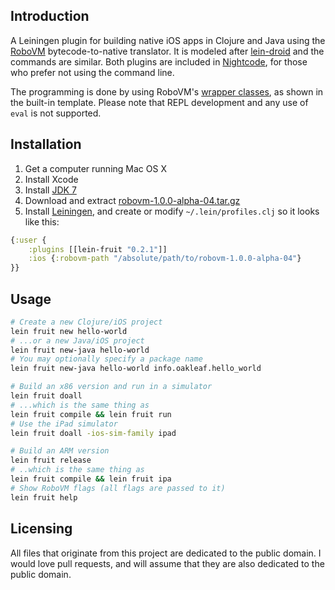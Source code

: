 ## Introduction

A Leiningen plugin for building native iOS apps in Clojure and Java using the [RoboVM](http://www.robovm.org) bytecode-to-native translator. It is modeled after [lein-droid](https://github.com/clojure-android/lein-droid) and the commands are similar. Both plugins are included in [Nightcode](http://nightcode.info/), for those who prefer not using the command line.

The programming is done by using RoboVM's [wrapper classes](https://github.com/robovm/robovm/tree/master/cocoatouch/src/main/java/org/robovm/apple), as shown in the built-in template. Please note that REPL development and any use of `eval` is not supported.

## Installation

1. Get a computer running Mac OS X
2. Install Xcode
3. Install [JDK 7](http://www.oracle.com/technetwork/java/javase/downloads/jdk7-downloads-1880260.html)
4. Download and extract [robovm-1.0.0-alpha-04.tar.gz](http://download.robovm.org/robovm-1.0.0-alpha-04.tar.gz)
5. Install [Leiningen](https://github.com/technomancy/leiningen), and create or modify `~/.lein/profiles.clj` so it looks like this:

```clojure
{:user {
    :plugins [[lein-fruit "0.2.1"]]
    :ios {:robovm-path "/absolute/path/to/robovm-1.0.0-alpha-04"}
}}
```

## Usage

```bash
# Create a new Clojure/iOS project
lein fruit new hello-world
# ...or a new Java/iOS project
lein fruit new-java hello-world
# You may optionally specify a package name
lein fruit new-java hello-world info.oakleaf.hello_world

# Build an x86 version and run in a simulator
lein fruit doall
# ...which is the same thing as
lein fruit compile && lein fruit run
# Use the iPad simulator
lein fruit doall -ios-sim-family ipad

# Build an ARM version
lein fruit release
# ..which is the same thing as
lein fruit compile && lein fruit ipa
# Show RoboVM flags (all flags are passed to it)
lein fruit help
```

## Licensing

All files that originate from this project are dedicated to the public domain. I would love pull requests, and will assume that they are also dedicated to the public domain.
